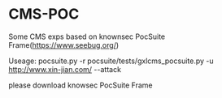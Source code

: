 # CMS-POC
Some CMS exps based on knownsec PocSuite Frame(https://www.seebug.org/)

Useage:
pocsuite.py -r pocsuite/tests/gxlcms_pocsuite.py -u
http://www.xin-jian.com/ --attack

please download knowsec PocSuite Frame

